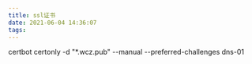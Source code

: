 ```yaml
---
title: ssl证书
date: 2021-06-04 14:36:07
tags:
---
```

certbot certonly  -d "*.wcz.pub" --manual --preferred-challenges dns-01
